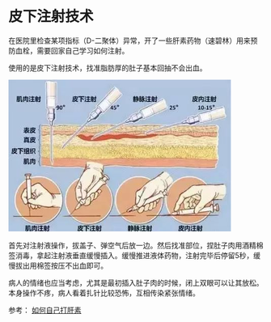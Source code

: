 # 皮下注射技术
在医院里检查某项指标（D-二聚体）异常，开了一些肝素药物（速碧林）用来预防血栓，需要回家自己学习如何注射。

使用的是皮下注射技术，找准脂肪厚的肚子基本回抽不会出血。

![](https://raw.githubusercontent.com/xiaofeng1986/git-img-repo/master/articles/2020/20200111-皮下注射.jpeg)

首先对注射液操作，拔盖子、弹空气后放一边。然后找准部位，捏肚子肉用酒精棉签消毒，拿起注射液垂直缓慢插入。缓慢推进液体药物，注射完毕后停留5秒，缓慢拔出用棉签按压不出血即可。

病人的情绪也应当考虑，尤其是最初插入肚子肉的时候，闭上双眼可以让其放松。本身操作不疼，病人看着扎针比较恐怖，互相传染紧张情绪。

参考：
[如何自己打肝素](https://xingren.com/web/article/HbDo3SCC/wap)